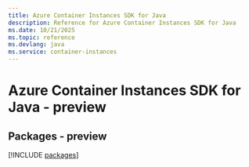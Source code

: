 ```yaml
---
title: Azure Container Instances SDK for Java
description: Reference for Azure Container Instances SDK for Java
ms.date: 10/21/2025
ms.topic: reference
ms.devlang: java
ms.service: container-instances
---
```

# Azure Container Instances SDK for Java - preview
## Packages - preview
[!INCLUDE [packages](container-instances-index.md)]